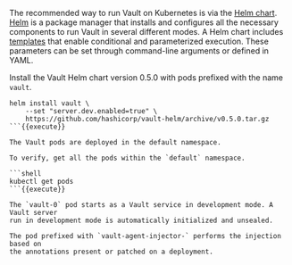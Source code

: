 The recommended way to run Vault on Kubernetes is via the [Helm
chart](https://www.vaultproject.io/docs/platform/k8s/helm.html).
[Helm](https://helm.sh/docs/helm/) is a package manager that installs and
configures all the necessary components to run Vault in several different
modes. A Helm chart includes
[templates](https://helm.sh/docs/chart_template_guide/#the-chart-template-developer-s-guide)
that enable conditional and parameterized execution. These parameters can be set
through command-line arguments or defined in YAML.

Install the Vault Helm chart version 0.5.0 with pods prefixed with the name
`vault`.

```shell
helm install vault \
    --set "server.dev.enabled=true" \
    https://github.com/hashicorp/vault-helm/archive/v0.5.0.tar.gz
```{{execute}}

The Vault pods are deployed in the default namespace.

To verify, get all the pods within the `default` namespace.

```shell
kubectl get pods
```{{execute}}

The `vault-0` pod starts as a Vault service in development mode. A Vault server
run in development mode is automatically initialized and unsealed.

The pod prefixed with `vault-agent-injector-` performs the injection based on
the annotations present or patched on a deployment.
